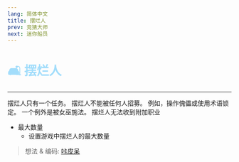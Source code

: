 ```yaml
---
lang: 简体中文
title: 摆烂人
prev: 竞猜大师
next: 迷你船员
---
```


# <font color="#a2ddfb">🛋️ <b>摆烂人</b></font> <Badge text="Basic" type="tip" vertical="middle"/>

***

摆烂人只有一个任务。 摆烂人不能被任何人招募。 例如，操作傀儡或使用术语锁定。 一个例外是被女巫施法。 摆烂人无法收到附加职业

- 最大数量
  - 设置游戏中摆烂人的最大数量

> 想法 & 编码: [咔皮呆](https://github.com/KARPED1EM)
